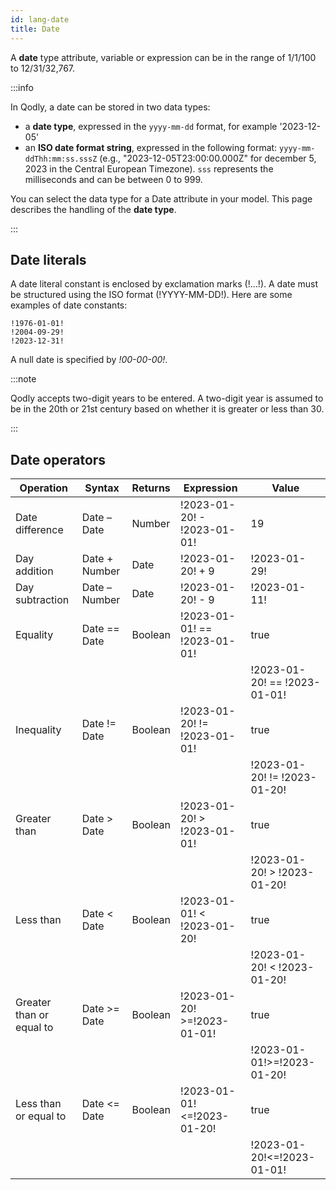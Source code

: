 ```yaml
---
id: lang-date
title: Date
---
```



A **date** type attribute, variable or expression can be in the range of 1/1/100 to 12/31/32,767.

:::info

In Qodly, a date can be stored in two data types:

- a **date type**, expressed in the `yyyy-mm-dd` format, for example '2023-12-05'
- an **ISO date format string**, expressed in the following format: `yyyy-mm-ddThh:mm:ss.sssZ` (e.g., "2023-12-05T23:00:00.000Z" for december 5, 2023 in the Central European Timezone). `sss` represents the milliseconds and can be between 0 to 999. 

You can select the data type for a Date attribute in your model. This page describes the handling of the **date type**.

:::


## Date literals  

A date literal constant is enclosed by exclamation marks (!…!). A date must be structured using the ISO format (!YYYY-MM-DD!). Here are some examples of date constants:

```qs
!1976-01-01!
!2004-09-29!
!2023-12-31!
```

A null date is specified by *!00-00-00!*.


:::note

Qodly accepts two-digit years to be entered. A two-digit year is assumed to be in the 20th or 21st century based on whether it is greater or less than 30.

:::


## Date operators 

|Operation	|Syntax	|Returns	|Expression	|Value|
|---|---|---|---|---|
|Date difference	|Date – Date	|Number	|!2023-01-20! - !2023-01-01!	|19|
|Day addition	|Date + Number	|Date	|!2023-01-20! + 9	|!2023-01-29!|
|Day subtraction	|Date – Number	|Date	|!2023-01-20! - 9	|!2023-01-11!|
|Equality	|Date == Date	|Boolean	|!2023-01-01! == !2023-01-01!	|true|
		||	||!2023-01-20! == !2023-01-01!	|false|
|Inequality	|Date != Date	|Boolean	|!2023-01-20! != !2023-01-01!	|true|
			||||!2023-01-20! != !2023-01-20!	|false|
|Greater than	|Date > Date	|Boolean	|!2023-01-20! > !2023-01-01!	|true|
			||||!2023-01-20! > !2023-01-20!	|false|
|Less than	|Date < Date	|Boolean	|!2023-01-01! < !2023-01-20!	|true|
			||||!2023-01-20! < !2023-01-20!	|false|
|Greater than or equal to	|Date >= Date	|Boolean	|!2023-01-20! >=!2023-01-01!	|true|
			||||!2023-01-01!>=!2023-01-20!	|false|
|Less than or equal to	|Date <= Date	|Boolean	|!2023-01-01!<=!2023-01-20!|	true|
		||||	!2023-01-20!<=!2023-01-01!|	false|
